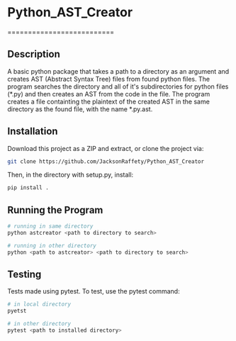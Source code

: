 # Python_AST_Creator
==========================

Description
----------
A basic python package that takes a path to a directory as an argument and creates AST (Abstract Syntax Tree) files from found python files.
The program searches the directory and all of it's subdirectories for python files (*.py) and then creates an AST from the code in the file.
The program creates a file containting the plaintext of the created AST in the same directory as the found file, with the name *.py.ast.

Installation
--------------
Download this project as a ZIP and extract, or clone the project via:
```bash
git clone https://github.com/JacksonRaffety/Python_AST_Creator
```

Then, in the directory with setup.py, install:
```bash
pip install .
```

Running the Program
----------------------
```bash
# running in same directory
python astcreator <path to directory to search>

# running in other directory
python <path to astcreator> <path to directory to search>
```

Testing
--------------
Tests made using pytest. To test, use the pytest command:
```bash
# in local directory
pyetst

# in other directory
pytest <path to installed directory>
